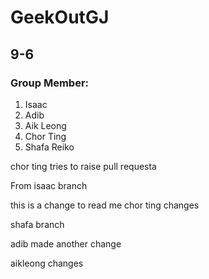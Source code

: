 # GeekOutGJ
 ## 9-6

### Group Member:
1. Isaac
2. Adib
3. Aik Leong
4. Chor Ting
5. Shafa Reiko


chor ting tries to raise pull requesta





From isaac branch

this is a change to read me
chor ting changes

shafa branch

adib made another change

aikleong changes 

